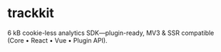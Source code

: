 # trackkit
6 kB cookie-less analytics SDK—plugin-ready, MV3 &amp; SSR compatible (Core • React • Vue • Plugin API).
